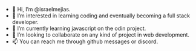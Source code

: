 - 👋 Hi, I’m @israelmejias.
- 👀 I’m interested in learning coding and eventually becoming a full stack developer.
- 🌱 I’m currently learning javascript on the odin project.
- 💞️ I’m looking to collaborate on any kind of project in web development.
- 📫 You can reach me through github messages or discord. 

